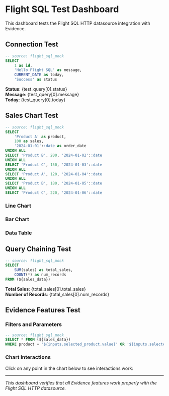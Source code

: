 # Flight SQL Test Dashboard

This dashboard tests the Flight SQL HTTP datasource integration with Evidence.
<!-- Force rebuild and trigger preprocessing -->

## Connection Test

```sql test_query  
-- source: flight_sql_mock
SELECT 
    1 as id, 
    'Hello Flight SQL' as message, 
    CURRENT_DATE as today,
    'Success' as status
```

<DataTable data={test_query} />

**Status**: {test_query[0].status}  
**Message**: {test_query[0].message}  
**Today**: {test_query[0].today}

## Sales Chart Test

```sql sales_data
-- source: flight_sql_mock
SELECT 
    'Product A' as product,
    100 as sales,
    '2024-01-01'::date as order_date
UNION ALL
SELECT 'Product B', 200, '2024-01-02'::date
UNION ALL  
SELECT 'Product C', 150, '2024-01-03'::date
UNION ALL
SELECT 'Product A', 120, '2024-01-04'::date
UNION ALL
SELECT 'Product B', 180, '2024-01-05'::date
UNION ALL
SELECT 'Product C', 220, '2024-01-06'::date
```

### Line Chart
<LineChart data={sales_data} x=order_date y=sales series=product />

### Bar Chart  
<BarChart data={sales_data} x=product y=sales />

### Data Table
<DataTable data={sales_data} />

## Query Chaining Test

```sql total_sales
-- source: flight_sql_mock
SELECT 
    SUM(sales) as total_sales,
    COUNT(*) as num_records
FROM (${sales_data})
```

**Total Sales**: {total_sales[0].total_sales}  
**Number of Records**: {total_sales[0].num_records}

<BigValue data={total_sales} value=total_sales title="Total Sales" />

## Evidence Features Test

### Filters and Parameters
<Dropdown name=selected_product data={sales_data} value=product title="Select Product" />

```sql filtered_sales
-- source: flight_sql_mock
SELECT * FROM (${sales_data})
WHERE product = '${inputs.selected_product.value}' OR '${inputs.selected_product.value}' IS NULL
```

<DataTable data={filtered_sales} />

### Chart Interactions
Click on any point in the chart below to see interactions work:

<LineChart data={sales_data} x=order_date y=sales series=product />

---

*This dashboard verifies that all Evidence features work properly with the Flight SQL HTTP datasource.*